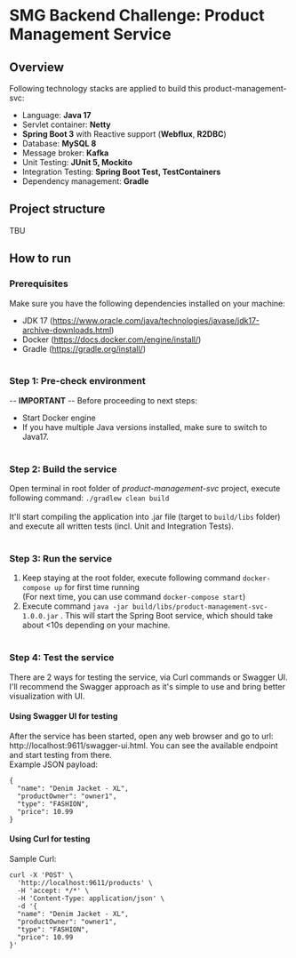 # SMG Backend Challenge: Product Management Service

## Overview
Following technology stacks are applied to build this product-management-svc:
* Language: **Java 17**
* Servlet container: **Netty**
* **Spring Boot 3** with Reactive support (**Webflux**, **R2DBC**)
* Database: **MySQL 8**
* Message broker: **Kafka**
* Unit Testing: **JUnit 5, Mockito**
* Integration Testing: **Spring Boot Test, TestContainers**
* Dependency management: **Gradle**

## Project structure
TBU

## How to run
### Prerequisites
Make sure you have the following dependencies installed on your machine:
* JDK 17 (https://www.oracle.com/java/technologies/javase/jdk17-archive-downloads.html)
* Docker (https://docs.docker.com/engine/install/)
* Gradle (https://gradle.org/install/)
</br></br>
### Step 1: Pre-check environment
-- **IMPORTANT** -- Before proceeding to next steps:
* Start Docker engine
* If you have multiple Java versions installed, make sure to switch to Java17.
</br> </br>
### Step 2: Build the service

Open terminal in root folder of *product-management-svc* project, execute following command: ```./gradlew clean build``` </br>
</br>It'll start compiling the application into .jar file (target to ```build/libs``` folder) and execute all written tests (incl. Unit and Integration Tests).
</br> </br>

### Step 3: Run the service
1. Keep staying at the root folder, execute following command ```docker-compose up``` for first time running
   </br>(For next time, you can use command ```docker-compose start```)
2. Execute command ```java -jar build/libs/product-management-svc-1.0.0.jar``` . This will start the Spring Boot service, which should take about <10s depending on your machine.
</br> </br>

### Step 4: Test the service
There are 2 ways for testing the service, via Curl commands or Swagger UI. I'll recommend the Swagger approach as it's simple to use and bring better visualization with UI.

#### Using Swagger UI for testing
After the service has been started, open any web browser and go to url: http://localhost:9611/swagger-ui.html. You can see the available endpoint and start testing from there.
</br>Example JSON payload:
```
{
  "name": "Denim Jacket - XL",
  "productOwner": "owner1",
  "type": "FASHION",
  "price": 10.99
}
```

#### Using Curl for testing
Sample Curl:
```
curl -X 'POST' \
  'http://localhost:9611/products' \
  -H 'accept: */*' \
  -H 'Content-Type: application/json' \
  -d '{
  "name": "Denim Jacket - XL",
  "productOwner": "owner1",
  "type": "FASHION",
  "price": 10.99
}'
```